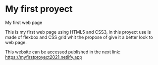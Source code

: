 # My first proyect
My first web page

This is my first web page using HTML5 and CSS3, in this proyect use is made of flexbox and CSS grid whit the propose of give it a better look to web page.

This website can be accessed published in the next link: https://myfirstproyect2021.netlify.app
